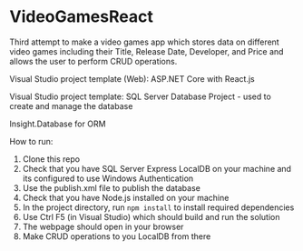 # VideoGamesReact

Third attempt to make a video games app which stores data on different video games including their Title, Release Date, Developer, and Price and allows the user to perform CRUD operations.



Visual Studio project template (Web): ASP.NET Core with React.js

Visual Studio project template: SQL Server Database Project - used to create and manage the database



Insight.Database for ORM



How to run:

1. Clone this repo
2. Check that you have SQL Server Express LocalDB on your machine and its configured to use Windows Authentication
3. Use the publish.xml file to publish the database
4. Check that you have Node.js installed on your machine
5. In the project directory, run `npm install` to install required dependencies
6. Use Ctrl F5 (in Visual Studio) which should build and run the solution
7. The webpage should open in your browser
8. Make CRUD operations to you LocalDB from there